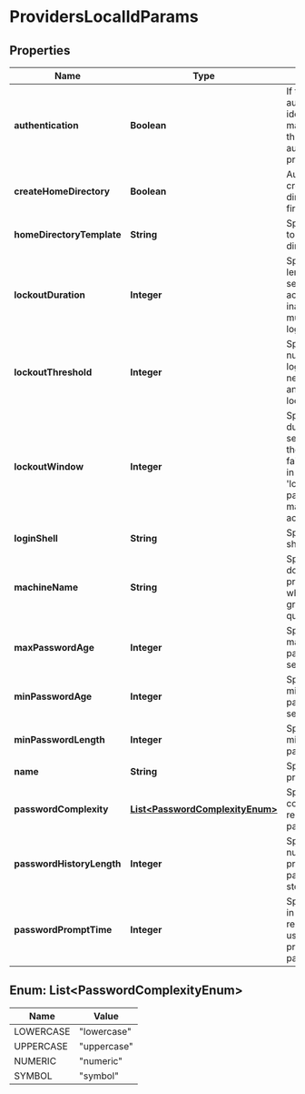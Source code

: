 
# ProvidersLocalIdParams

## Properties
Name | Type | Description | Notes
------------ | ------------- | ------------- | -------------
**authentication** | **Boolean** | If true, enables authentication and identity management through the authentication provider. |  [optional]
**createHomeDirectory** | **Boolean** | Automatically creates the home directory on the first login. |  [optional]
**homeDirectoryTemplate** | **String** | Specifies the path to the home directory template. |  [optional]
**lockoutDuration** | **Integer** | Specifies the length of time in seconds that an account will be inaccessible after multiple failed login attempts. |  [optional]
**lockoutThreshold** | **Integer** | Specifies the number of failed login attempts necessary before an account is locked. |  [optional]
**lockoutWindow** | **Integer** | Specifies the duration of time in seconds in which the number of failed attempts set in the &#39;lockout_threshold&#39; parameter must be made before an account is locked. |  [optional]
**loginShell** | **String** | Specifies the login shell path. |  [optional]
**machineName** | **String** | Specifies the domain for this provider through which users and groups are qualified. |  [optional]
**maxPasswordAge** | **Integer** | Specifies the maximum password age in seconds. |  [optional]
**minPasswordAge** | **Integer** | Specifies the minimum password age in seconds. |  [optional]
**minPasswordLength** | **Integer** | Specifies the minimum password length. |  [optional]
**name** | **String** | Specifies the local provider name. |  [optional]
**passwordComplexity** | [**List&lt;PasswordComplexityEnum&gt;**](#List&lt;PasswordComplexityEnum&gt;) | Specifies the conditions required for a password. |  [optional]
**passwordHistoryLength** | **Integer** | Specifies the number of previous passwords to store. |  [optional]
**passwordPromptTime** | **Integer** | Specifies the time in seconds remaining before a user will be prompted for a password change. |  [optional]


<a name="List<PasswordComplexityEnum>"></a>
## Enum: List&lt;PasswordComplexityEnum&gt;
Name | Value
---- | -----
LOWERCASE | &quot;lowercase&quot;
UPPERCASE | &quot;uppercase&quot;
NUMERIC | &quot;numeric&quot;
SYMBOL | &quot;symbol&quot;



